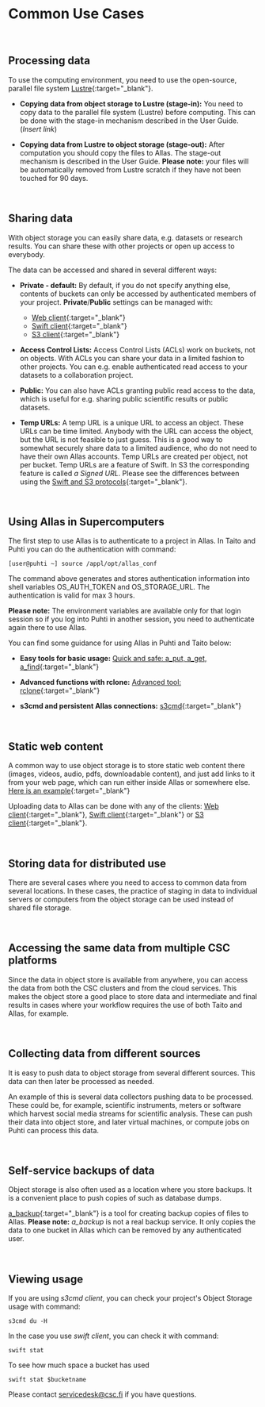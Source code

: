 
# Common Use Cases

&nbsp;


## Processing data

To use the computing environment, you need to use the open-source, parallel file system [Lustre](http://lustre.org/){:target="_blank"}.

* **Copying data from object storage to Lustre (stage-in):** You need to copy data to the parallel file system (Lustre) before computing. This can be done with the stage-in mechanism described in the User Guide. (_Insert link_)

* **Copying data from Lustre to object storage (stage-out):** After computation you should copy the files to Allas. The stage-out mechanism is described in the User Guide. **Please note:** your files will be automatically removed from Lustre scratch if they have not been touched for 90 days.

&nbsp;


## Sharing data

With object storage you can easily share data, e.g. datasets or research results. You can share these with other projects or open up access to everybody.
 
The data can be accessed and shared in several different ways:
 
* **Private - default:** By default, if you do not specify anything else, contents of buckets can only be accessed by authenticated members of your project. **Private**/**Public** settings can be managed with:
	* [Web client](./web_client.md#web_public){:target="_blank"}
	* [Swift client](./swift_client.md#temp_urls){:target="_blank"}
	* [S3 client](./s3_client.md#s3cmd_public_objects){:target="_blank"}
 

* **Access Control Lists:** Access Control Lists (ACLs) work on buckets, not on objects. With ACLs you can share your data in a limited fashion to other projects. You can e.g. enable authenticated read access to your datasets to a collaboration project.

 
* **Public:** You can also have ACLs granting public read access to the data, which is useful for e.g. sharing public scientific results or public datasets.

 
* **Temp URLs:** A temp URL is a unique URL to access an object. These URLs can be time limited. Anybody with the URL can access the object, but the URL is not feasible to just guess. This is a good way to somewhat securely share data to a limited audience, who do not need to have their own Allas accounts. Temp URLs are created per object, not per bucket. Temp URLs are a feature of Swift. In S3 the corresponding feature is called _a Signed URL_. Please see the differences between using the [Swift and S3 protocols](../accessing_allas.md#protocols){:target="_blank"}.

&nbsp;


## Using Allas in Supercomputers

The first step to use Allas is to authenticate to a project in Allas. In Taito and Puhti you can do the authentication with command:

    [user@puhti ~] source /appl/opt/allas_conf

The command above generates and stores authentication information into shell variables OS_AUTH_TOKEN and OS_STORAGE_URL. The authentication is valid for max 3 hours.  

**Please note:** The environment variables are available only for that login session so if you log into Puhti in another session, you need to authenticate again there to use Allas.

You can find some guidance for using Allas in Puhti and Taito below:

 * **Easy tools for basic usage:** [Quick and safe: a_put, a_get, a_find](./a_commands.md){:target="_blank"}


 * **Advanced functions with rclone:** [Advanced tool: rclone](./rclone.md){:target="_blank"}


 * **s3cmd and persistent Allas connections:** [s3cmd](./s3cmd.md){:target="_blank"}

&nbsp;

 
## Static web content

A common way to use object storage is to store static web content there (images, videos, audio, pdfs, downloadable content), and just add links to it from your web page, which can run either inside Allas or somewhere else. [Here is an example](https://object.pouta.csc.fi/my_fishbucket/my_fish){:target="_blank"}

Uploading data to Allas can be done with any of the clients: [Web client](./web_client.md){:target="_blank"}, [Swift client](./swift_client.md){:target="_blank"} or [S3 client](./s3_client.md){:target="_blank"}.
 
&nbsp;


## Storing data for distributed use

There are several cases where you need to access to common data from several locations. In these cases, the practice of staging in data to individual servers or computers from the object storage can be used instead of shared file storage.

&nbsp;


## Accessing the same data from multiple CSC platforms

Since the data in object store is available from anywhere, you can access the data from both the CSC clusters and from the cloud services. This makes the object store a good place to store data and intermediate and final results in cases where your workflow requires the use of both Taito and Allas, for example.

&nbsp;


## Collecting data from different sources

It is easy to push data to object storage from several different sources. This data can then later be processed as needed.


An example of this is several data collectors pushing data to be processed. These could be, for example, scientific instruments, meters or software which harvest social media streams for scientific analysis. These can push their data into object store, and later virtual machines, or compute jobs on Puhti can process this data.
 
&nbsp;


## Self-service backups of data

Object storage is also often used as a location where you store backups. It is a convenient place to push copies of such as database dumps.

[a_backup](./a_backup.md){:target="_blank"} is a tool for creating backup copies of files to Allas. **Please note:** <i>a_backup</i> is not a real backup service. It only copies the data to one bucket in Allas which can be removed by any authenticated user.

&nbsp;


## Viewing usage

If you are using _s3cmd client_, you can check your project's Object Storage usage with command:

	s3cmd du -H

In the case you use _swift client_, you can check it with command:
 
	swift stat

To see how much space a bucket has used
 
	swift stat $bucketname

Please contact servicedesk@csc.fi if you have questions.

&nbsp;
